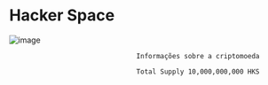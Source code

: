 # Hacker Space

![image](https://user-images.githubusercontent.com/83176134/116795440-7260ad00-aaab-11eb-87bf-4fdb73e1aa91.png)

                                    Informações sobre a criptomoeda 

                                    Total Supply 10,000,000,000 HKS
                                      
                                          



